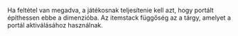 Ha feltétel van megadva, a játékosnak teljesítenie kell azt, hogy portált építhessen ebbe a dimenzióba. Az itemstack függőség az a tárgy, amelyet a portál aktiválásához használnak.